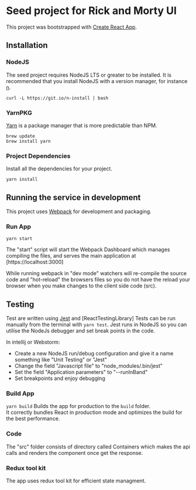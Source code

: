 # Seed project for Rick and Morty UI

This project was bootstrapped with [Create React App](https://github.com/facebook/create-react-app).

## Installation

### NodeJS

The seed project requires NodeJS LTS or greater to be installed. It is recommended that you install NodeJS with a version manager, for instance [n](https://github.com/tj/n).

```
curl -L https://git.io/n-install | bash
```

### YarnPKG

[Yarn](https://yarnpkg.com/) is a package manager that is more predictable than NPM.

```
brew update
brew install yarn
```

### Project Dependencies

Install all the dependencies for your project.

```
yarn install
```

## Running the service in development

This project uses [Webpack](https://webpack.js.org/) for development and packaging.

### Run App

```
yarn start
```

The "start" script will start the Webpack Dashboard which manages compiling the files, and serves the main application at [https://localhost:3000]

While running webpack in "dev mode" watchers will re-compile the source code and "hot-reload" the browsers files so you do not have the reload your browser when you make changes to the client side code (src).
## Testing

Test are written using [Jest](http://facebook.github.io/jest/) and [ReactTestingLibrary] Tests can be run manually from the terminal with `yarn test`.
Jest runs in NodeJS so you can utilise the NodeJs debugger and set break points in the code.

In intellij or Webstorm:

- Create a new NodeJS run/debug configuration and give it a name something like "Unit Testing" or "Jest"
- Change the field "Javascript file" to "node_modules/.bin/jest"
- Set the field "Application parameters" to "--runInBand"
- Set breakpoints and enjoy debugging

### Build App

 `yarn build`
Builds the app for production to the `build` folder.\
It correctly bundles React in production mode and optimizes the build for the best performance.

### Code 

The "src" folder consists of directory called Containers which makes the api calls and renders the component once get the response.

### Redux tool kit

The app uses redux tool kit for efficient state managment.

